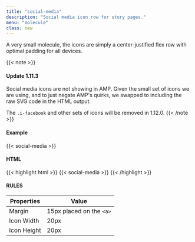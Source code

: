 ```yaml
---
title: "social-media"
description: "Social media icon row for story pages."
menu: "molecule"
class: new
---
```


A very small molecule, the icons are simply a center-justified flex row with optimal padding for all devices.

{{< note >}}
#### Update 1.11.3

Social media icons are not showing in AMP. Given the small set of icons we are using, and to just negate AMP's quirks, we swapped to including the raw SVG code in the HTML output.

The `.i-facebook` and other sets of icons will be removed in 1.12.0.
{{< /note >}}

#### Example
{{< social-media >}}

#### HTML 
{{< highlight html >}}
{{< social-media >}}
{{< /highlight >}}

#### RULES

Properties | Value
--- | ---
Margin | 15px placed on the `<a>`
Icon Width | 20px
Icon Height | 20px
